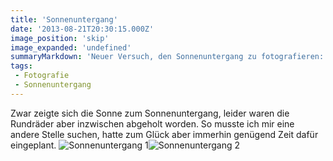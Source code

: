 ```yaml
---
title: 'Sonnenuntergang'
date: '2013-08-21T20:30:15.000Z'
image_position: 'skip'
image_expanded: 'undefined'
summaryMarkdown: 'Neuer Versuch, den Sonnenuntergang zu fotografieren: diesmal sollte es vor den Heu-Rundballen sein, an denen ich vor [ein paar Tagen](/#/posts/heu-rundballen-2) vorbei gekommen war. Leider ging die Rechnung erneut nicht auf...'
tags:
 - Fotografie
 - Sonnenuntergang
---
```


Zwar zeigte sich die Sonne zum Sonnenuntergang, leider waren die Rundräder aber inzwischen abgeholt worden. So musste ich mir eine andere Stelle suchen, hatte zum Glück aber immerhin genügend Zeit dafür eingeplant.
![Sonnenuntergang 1](/uploads/20130820-130820-038.jpg)![Sonnenuntergang 2](/uploads/20130820-130820-035.jpg)  
